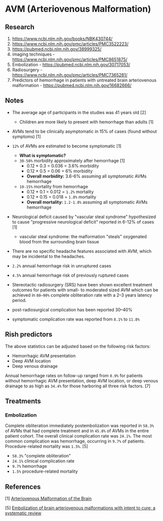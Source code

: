 # AVM (Arteriovenous Malformation)

## Research

1. https://www.ncbi.nlm.nih.gov/books/NBK430744/
2. https://www.ncbi.nlm.nih.gov/pmc/articles/PMC3522223/
3. https://pubmed.ncbi.nlm.nih.gov/38999325/ 
4. imaging techniques - https://www.ncbi.nlm.nih.gov/pmc/articles/PMC8651875/
5. Embolization - https://pubmed.ncbi.nlm.nih.gov/30717053/
6. Radiosurgery - https://www.ncbi.nlm.nih.gov/pmc/articles/PMC7365281/
7. Predictors of hemorrhage in patients with untreated brain arteriovenous malformation - https://pubmed.ncbi.nlm.nih.gov/16682666/

## Notes
- The average age of participants in the studies was 41 years old [2]
    - Children are more likely to present with hemorrhage than adults [1]
- AVMs tend to be clinically asymptomatic in 15% of cases (found without symptoms) [1]
- `12%` of AVMs are estimated to become symptomatic [1]
    - __What is symptomatic?__
    - `30-50%` morbidity approximately after hemorrhage [1]
        - 0.12 * 0.3 = 0.036 = 3.6% morbidity
        - 0.12 * 0.5 = 0.06 = 6% morbidity
        - __Overall morbidity:__ 3.6-6% assuming all symptomatic AVMs hemorrhage
    - `10-15%` mortality from hemorrhage
        - 0.12 * 0.1 = 0.012 = `1.2%` mortality
        - 0.12 * 0.15 = 0.018 = `1.8%` mortality
        - __Overall mortality:__ `1.2-1.8%` assuming all symptomatic AVMs hemorrhage
    <!-- - 1-1.5% of the population has an AVM [1] -->
- Neurological deficit caused by "vascular steal syndrome" hypothesized to cause "progressive neurological deficit" reported in 6-12% of cases [1]
    - vascular steal syndrome: the malformation "steals" oxygenated blood from the surrounding brain tissue 
- There are no specific headache features associated with AVM, which may be incidental to the headaches.


- `2.2%` annual hemorrhage risk in unruptured cases 
- `4.5%` annual hemorrhage risk of previously ruptured cases
- Stereotactic radiosurgery (SRS) have been shown excellent treatment outcomes for patients with small- to moderated sized AVM which can be achieved in `80–90%` complete obliteration rate with a 2–3 years latency period. 
- post-radiosurgical complication has been reported 30–40%
- symptomatic complication rate was reported from `8.1%` to `11.8%`


## Rish predictors

The above statistics can be adjusted based on the following risk factors:

- Hemorrhagic AVM presentation
- Deep AVM location
- Deep venous drainage

Annual hemorrhage rates on follow-up ranged from `0.9%` for patients without hemorrhagic AVM presentation, deep AVM location, or deep venous drainage to as high as `34.4%` for those harboring all three risk factors. [7]

## Treatments

### Embolization

Complete obliteration immediately postembolization was reported in `58.3%` of AVMs that had complete treatment and in `45.8%` of AVMs in the entire patient cohort. The overall clinical complication rate was `24.1%`. The most common complication was hemorrhage, occurring in `9.7%` of patients. Procedure-related mortality was `1.5%`. [5]

- `58.3%` "complete obliteration" 
- `24.1%` clinical complication rate
- `9.7%` hemorrhage
- `1.5%` procedure-related mortality

## References

[1] [Arteriovenous Malformation of the Brain](https://www.ncbi.nlm.nih.gov/books/NBK430744/)

[5] [Embolization of brain arteriovenous malformations with intent to cure: a systematic review](https://pubmed.ncbi.nlm.nih.gov/30717053/)
